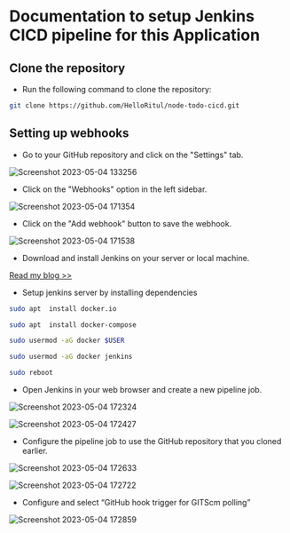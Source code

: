 # Documentation to setup Jenkins CICD pipeline for this Application

## Clone the repository

- Run the following command to clone the repository:

```sh
git clone https://github.com/HelloRitul/node-todo-cicd.git
```
## Setting up webhooks

- Go to your GitHub repository and click on the "Settings" tab.


![Screenshot 2023-05-04 133256](https://user-images.githubusercontent.com/69754757/236193552-dd431a97-e736-4d84-b8fe-b1717bcd58ba.png)


- Click on the "Webhooks" option in the left sidebar.

![Screenshot 2023-05-04 171354](https://user-images.githubusercontent.com/69754757/236194424-a2703eec-955e-4c26-aa6c-6fa798796429.png)

- Click on the "Add webhook" button to save the webhook.

![Screenshot 2023-05-04 171538](https://user-images.githubusercontent.com/69754757/236194597-6fa8d2d0-87f8-41f0-8190-73c686e9021c.png)

- Download and install Jenkins on your server or local machine.

[Read my blog >>](https://ritul.hashnode.dev/day-22-getting-started-with-jenkins)

- Setup jenkins server by installing dependencies
```sh
sudo apt  install docker.io
```
```sh
sudo apt  install docker-compose
```
```sh
sudo usermod -aG docker $USER
```
```sh
sudo usermod -aG docker jenkins
```
```sh
sudo reboot
```

- Open Jenkins in your web browser and create a new pipeline job.

![Screenshot 2023-05-04 172324](https://user-images.githubusercontent.com/69754757/236196317-8f95aec6-574e-40f6-86f3-956842268ca3.png)

![Screenshot 2023-05-04 172427](https://user-images.githubusercontent.com/69754757/236196469-4bb6d97e-3024-42bf-a810-144df5f6b350.png)

- Configure the pipeline job to use the GitHub repository that you cloned earlier.

![Screenshot 2023-05-04 172633](https://user-images.githubusercontent.com/69754757/236196895-3b47b412-6a09-4cd3-9762-1b08f19c8fb3.png)

![Screenshot 2023-05-04 172722](https://user-images.githubusercontent.com/69754757/236197058-2e4050fd-efc1-4d03-98e8-421cd26d7bb2.png)

- Configure and select “GitHub hook trigger for GITScm polling”

![Screenshot 2023-05-04 172859](https://user-images.githubusercontent.com/69754757/236197414-0c74d541-18d0-4e88-bebc-8217808139d7.png)

